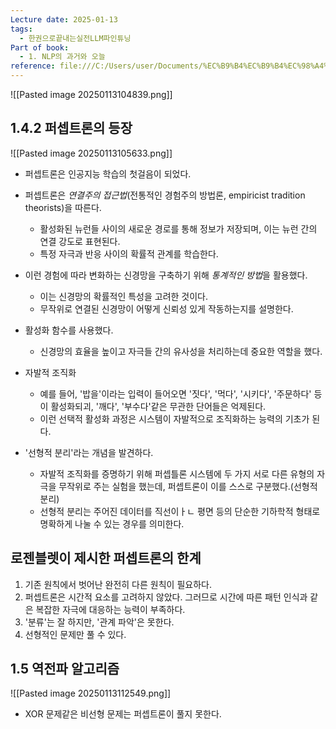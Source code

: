 ```yaml
---
Lecture date: 2025-01-13
tags:
  - 한권으로끝내는실전LLM파인튜닝
Part of book:
  - 1. NLP의 과거와 오늘
reference: file:///C:/Users/user/Documents/%EC%B9%B4%EC%B9%B4%EC%98%A4%ED%86%A1%20%EB%B0%9B%EC%9D%80%20%ED%8C%8C%EC%9D%BC/%ED%95%9C%20%EA%B6%8C%EC%9C%BC%EB%A1%9C%20%EB%81%9D%EB%82%B4%EB%8A%94%20%EC%8B%A4%EC%A0%84%20LLM%20%ED%8C%8C%EC%9D%B8%ED%8A%9C%EB%8B%9D.pdf
---
```

![[Pasted image 20250113104839.png]]


## 1.4.2 퍼셉트론의 등장
![[Pasted image 20250113105633.png]]
- 퍼셉트론은 인공지능 학습의 첫걸음이 되었다.
- 퍼셉트론은 *연결주의 접근법*(전통적인 경험주의 방법론, empiricist tradition theorists)을 따른다.
	- 활성화된 뉴런들 사이의 새로운 경로를 통해 정보가 저장되며, 이는 뉴런 간의 연결 강도로 표현된다.
	- 특정 자극과 반응 사이의 확률적 관계를 학습한다.

- 이런 경험에 따라 변화하는 신경망을 구축하기 위해 *통계적인 방법*을 활용했다.
	- 이는 신경망의 확률적인 특성을 고려한 것이다.
	- 무작위로 연결된 신경망이 어떻게 신뢰성 있게 작동하는지를 설명한다.

- 활성화 함수를 사용했다.
	- 신경망의 효율을 높이고 자극들 간의 유사성을 처리하는데 중요한 역할을 했다.

- 자발적 조직화
	- 예를 들어, '밥을'이라는 입력이 들어오면 '짓다', '먹다', '시키다', '주문하다' 등이 활성화되괴, '깨다', '부수다'같은 무관한 단어들은 억제된다.
	- 이런 선택적 활성화 과정은 시스템이 자발적으로 조직화하는 능력의 기초가 된다.

- '선형적 분리'라는 개념을 발견하다.
	- 자발적 조직화를 증명하기 위해 퍼셉틀론 시스템에 두 가지 서로 다른 유형의 자극을 무작위로 주는 실험을 했는데, 퍼셉트론이 이를 스스로 구분했다.(선형적 분리)
	- 선형적 분리는 주어진 데이터를 직선이ㅏㄴ 평면 등의 단순한 기하학적 형태로 명확하게 나눌 수 있는 경우를 의미한다.


## 로젠블렛이 제시한 퍼셉트론의 한계
1. 기존 원칙에서 벗어난 완전히 다른 원칙이 필요하다.
2. 퍼셉트론은 시간적 요소를 고려하지 않았다. 그러므로 시간에 따른 패턴 인식과 같은 복잡한 자극에 대응하는 능력이 부족하다.
3. '분류'는 잘 하지만, '관계 파악'은 못한다.
4. 선형적인 문제만 풀 수 있다.


## 1.5 역전파 알고리즘
![[Pasted image 20250113112549.png]]
- XOR 문제같은 비선형 문제는 퍼셉트론이 풀지 못한다.